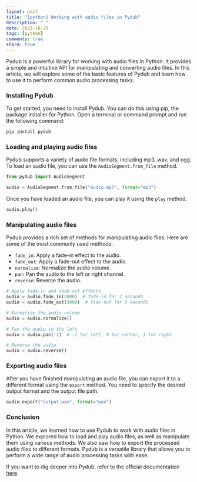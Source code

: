 ```yaml
---
layout: post
title: "[python] Working with audio files in Pydub"
description: " "
date: 2023-10-26
tags: [python]
comments: true
share: true
---
```


Pydub is a powerful library for working with audio files in Python. It provides a simple and intuitive API for manipulating and converting audio files. In this article, we will explore some of the basic features of Pydub and learn how to use it to perform common audio processing tasks.

### Installing Pydub

To get started, you need to install Pydub. You can do this using pip, the package installer for Python. Open a terminal or command prompt and run the following command:

```bash
pip install pydub
```
### Loading and playing audio files

Pydub supports a variety of audio file formats, including mp3, wav, and ogg. To load an audio file, you can use the `AudioSegment.from_file` method.

```python
from pydub import AudioSegment

audio = AudioSegment.from_file("audio.mp3", format="mp3")
```

Once you have loaded an audio file, you can play it using the `play` method.

```python
audio.play()
```

### Manipulating audio files

Pydub provides a rich set of methods for manipulating audio files. Here are some of the most commonly used methods:

- `fade_in`: Apply a fade-in effect to the audio.
- `fade_out`: Apply a fade-out effect to the audio.
- `normalize`: Normalize the audio volume.
- `pan`: Pan the audio to the left or right channel.
- `reverse`: Reverse the audio.

```python
# Apply fade-in and fade-out effects
audio = audio.fade_in(2000)  # fade-in for 2 seconds
audio = audio.fade_out(3000)  # fade-out for 3 seconds

# Normalize the audio volume
audio = audio.normalize()

# Pan the audio to the left
audio = audio.pan(-1)  # -1 for left, 0 for center, 1 for right

# Reverse the audio
audio = audio.reverse()
```

### Exporting audio files

After you have finished manipulating an audio file, you can export it to a different format using the `export` method. You need to specify the desired output format and the output file path.

```python
audio.export("output.wav", format="wav")
```

### Conclusion

In this article, we learned how to use Pydub to work with audio files in Python. We explored how to load and play audio files, as well as manipulate them using various methods. We also saw how to export the processed audio files to different formats. Pydub is a versatile library that allows you to perform a wide range of audio processing tasks with ease.

If you want to dig deeper into Pydub, refer to the official documentation [here](https://pydub.com/).